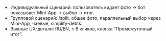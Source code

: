 * Индивидуальный сценарий: пользователь кидает фото → бот показывает Mini-App → выбор → итог.
* Групповой сценарий: /split, общее фото, параллельный выбор через Mini-App, чаевые, simplify-debts.
* Важные UX-детали: RU/EN, ≤ 6 кликов, кнопка “Промежуточный итог”.